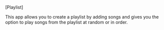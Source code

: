 [Playlist]

This app allows you to create a playlist by adding songs and gives you the option to play songs from the playlist at random or in order.

